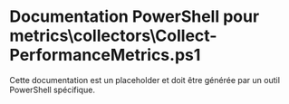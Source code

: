 # Documentation PowerShell pour metrics\collectors\Collect-PerformanceMetrics.ps1

Cette documentation est un placeholder et doit être générée par un outil PowerShell spécifique.
